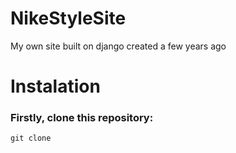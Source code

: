 # NikeStyleSite
My own site built on django created a few years ago

# Instalation

### Firstly, clone this repository:
```
git clone
```
